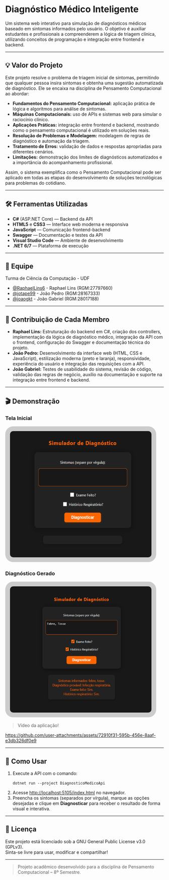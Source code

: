 # Diagnóstico Médico Inteligente

Um sistema web interativo para simulação de diagnósticos médicos baseado em sintomas informados pelo usuário. O objetivo é auxiliar estudantes e profissionais a compreenderem a lógica de triagem clínica, utilizando conceitos de programação e integração entre frontend e backend.

---

## 💡 Valor do Projeto

Este projeto resolve o problema de triagem inicial de sintomas, permitindo que qualquer pessoa insira sintomas e obtenha uma sugestão automatizada de diagnóstico. Ele se encaixa na disciplina de Pensamento Computacional ao abordar:

- **Fundamentos do Pensamento Computacional:** aplicação prática de lógica e algoritmos para análise de sintomas.
- **Máquinas Computacionais:** uso de APIs e sistemas web para simular o raciocínio clínico.
- **Aplicações Práticas:** integração entre frontend e backend, mostrando como o pensamento computacional é utilizado em soluções reais.
- **Resolução de Problemas e Modelagem:** modelagem de regras de diagnóstico e automação da triagem.
- **Tratamento de Erros:** validação de dados e respostas apropriadas para diferentes cenários.
- **Limitações:** demonstração dos limites de diagnósticos automatizados e a importância do acompanhamento profissional.

Assim, o sistema exemplifica como o Pensamento Computacional pode ser aplicado em todas as etapas do desenvolvimento de soluções tecnológicas para problemas do cotidiano.

---

## 🛠️ Ferramentas Utilizadas

- **C#** (ASP.NET Core) — Backend da API
- **HTML5** e **CSS3** — Interface web moderna e responsiva
- **JavaScript** — Comunicação frontend-backend
- **Swagger** — Documentação e testes da API
- **Visual Studio Code** — Ambiente de desenvolvimento
- **.NET 6/7** — Plataforma de execução

---

## 👥 Equipe

Turma de Ciência da Computação - UDF

- [@RaphaelLins6](https://www.github.com/RaphaelLins6) - Raphael Lins (RGM:27797660)
- [@jotape99](https://www.github.com/jotape99) - João Pedro (RGM:28167333)
- [@joaogkt](https://www.github.com/joaogkt) - João Gabriel (RGM:28017188)

---

## 🚀 Contribuição de Cada Membro

- **Raphael Lins:** Estruturação do backend em C#, criação dos controllers, implementação da lógica de diagnóstico médico, integração da API com o frontend, configuração do Swagger e documentação técnica do projeto.
- **João Pedro:** Desenvolvimento da interface web (HTML, CSS e JavaScript), estilização moderna (preto e laranja), responsividade, experiência do usuário e integração das requisições com a API.
- **João Gabriel:** Testes de usabilidade do sistema, revisão de código, validação das regras de negócio, auxílio na documentação e suporte na integração entre frontend e backend.

---

## 🎬 Demonstração

### Tela Inicial
<img src="./DiagnosticoMedicoApi/Images/TelaInicial.png" alt="Tela Inicial" width="450" height="400" style="border: 15px solid #ccc; border-radius: 25px;" />

### Diagnóstico Gerado
<img src="./DiagnosticoMedicoApi/Images/ResultadoGerado.png" alt="Diagnóstico" width="450" height="400" style="border: 15px solid #ccc; border-radius: 25px;" />

> Vídeo da aplicação!

https://github.com/user-attachments/assets/72910f31-595b-456e-8aaf-e3db326df0e9

---

## 🚀 Como Usar

1. Execute a API com o comando:
   ```
   dotnet run --project DiagnosticoMedicoApi
   ```
2. Acesse [http://localhost:5105/index.html](http://localhost:5105/index.html) no navegador.
3. Preencha os sintomas (separados por vírgula), marque as opções desejadas e clique em **Diagnosticar** para receber o resultado de forma visual e interativa.

---

## 📄 Licença

Este projeto está licenciado sob a GNU General Public License v3.0 (GPLv3).  
Sinta-se livre para usar, modificar e compartilhar!

---

> Projeto acadêmico desenvolvido para a disciplina de Pensamento Computacional – 8º Semestre.

